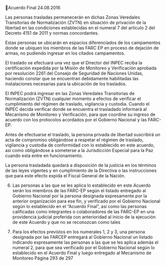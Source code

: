 Acuerdo Final 
24.08.2016 

Las  personas  trasladas  permanecerán  en  dichas  Zonas  Veredales  Transitorias  de 
Normalización  (ZVTN)  en  situación  de  privación  de  la  libertad  en  las  condiciones 
establecidas  en  el  numeral  7  del  artículo  2  del  Decreto  4151  de  2011  y  normas 
concordantes. 
 
Estas  personas  se  ubicarán  en  espacios  diferenciados  de  los  campamentos  donde  se 
ubiquen  los  miembros  de  las  FARC  EP  en  proceso  de  dejación  de  armas,  no  pudiendo 
ingresar en los citados campamentos. 
 
El traslado se efectuará una vez que el Director del INPEC reciba la certificación expedida 
por la Misión de Monitoreo y Verificación aprobada por resolución 2261 del Consejo de 
Seguridad  de  Naciones  Unidas,  haciendo  constar  que  se  encuentran  debidamente 
habilitadas las instalaciones necesarias para la ubicación de los traslados. 
 
El  INPEC  podrá  ingresar  en  las  Zonas  Veredales  Transitorias  de  Normalización  (ZVTN) 
cualquier  momento  a  efectos  de  verificar  el  cumplimiento  del  régimen  de  traslado, 
vigilancia y custodia. Cuando el INPEC decida verificar donde se encuentra el trasladado 
informará al Mecanismo de Monitoreo y Verificación, para que coordine su ingreso de 
acuerdo con los protocolos acordados por el Gobierno Nacional y las FARC-EP.  
 
Antes  de  efectuarse  el  traslado,  la  persona  privada  de  libertad  suscribirá  un  acta  de 
compromiso  obligándose  a  respetar  el  régimen  de  traslado,  vigilancia  y  custodia  de 
conformidad con lo establecido en este acuerdo, así como obligándose a someterse a la 
Jurisdicción Especial para la Paz cuando esta entre en funcionamiento. 
 
La  persona  trasladada  quedará  a  disposición  de  la  justicia  en  los  términos  de  las  leyes 
vigentes y en cumplimiento de la Directiva o las instrucciones que para este efecto expida 
el Fiscal General de la Nación. 
 
6. Las personas a las que se les aplica lo establecido en este Acuerdo serán los miembros de 
las FARC-EP según el listado entregado al Gobierno Nacional por la persona designada 
expresamente  por  la  anterior  organización  para  ese  fin,  y  verificado  por  el  Gobierno 
Nacional  según  lo  establecido  en  el  “Acuerdo  Final”,  así  como  las  personas  calificadas 
como integrantes o colaboradores de las FARC-EP en una providencia judicial proferida 
con anterioridad al inicio de la ejecución de este Acuerdo y que no se reconozcan como 
tales 
 
7. Para los efectos previstos en los numerales 1, 2 y 3, una persona designada por las FARCEP entregará al Gobierno Nacional un listado indicando expresamente las personas a las 
que se les aplica además el numeral 2, para que sea verificado por el Gobierno Nacional 
según lo establecido en el Acuerdo Final y luego entregado al Mecanismo de Monitoreo 
Página 293 de 297 
 

